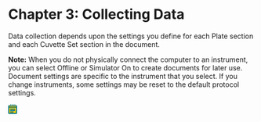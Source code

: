 # Chapter 3: Collecting Data

Data collection depends upon the settings you define for each Plate section and each Cuvette Set section in the document.

**Note:** When you do not physically connect the computer to an instrument, you can select Offline or Simulator On to create documents for later use. Document settings are specific to the instrument that you select. If you change instruments, some settings may be reset to the default protocol settings.

![](<../../../.gitbook/assets/1 (2) (1) (1) (1) (1).png>)
